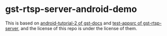 # gst-rtsp-server-android-demo

This is based on [android-tutorial-2 of gst-docs](https://github.com/GStreamer/gst-docs/tree/master/examples/tutorials/android/android-tutorial-2) and [test-appsrc of gst-rtsp-server](https://github.com/GStreamer/gst-rtsp-server/blob/master/examples/test-appsrc.c), and the license of this repo is under the license of them.
